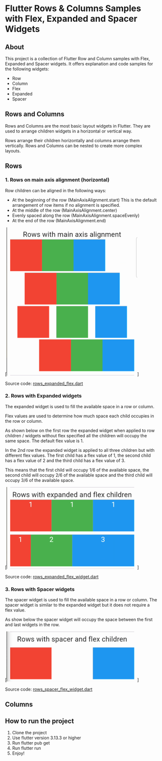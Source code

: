 # Flutter Rows & Columns Samples with Flex, Expanded and Spacer Widgets
## About
This project is a collection of Flutter Row and Column samples with Flex, Expanded and Spacer widgets.
It offers explanation and code samples for the following widgets:
* Row
* Column
* Flex
* Expanded
* Spacer

## Rows and Columns
Rows and Columns are the most basic layout widgets in Flutter.
They are used to arrange children widgets in a horizontal or vertical way.

Rows arrange their children horizontally and columns arrange them vertically.
Rows and Columns can be nested to create more complex layouts.

## Rows
### 1. Rows on main axis alignment (horizontal)
Row children can be aligned in the following ways:
* At the beginning of the row (MainAxisAlignment.start) This is the default arrangement of row items if no alignment is specified.
* At the middle of the row (MainAxisAlignment.center)
* Evenly spaced along the row (MainAxisAlignment.spaceEvenly)
* At the end of the row (MainAxisAlignment.end)

[![Rows on main axis](https://github.com/Brian1011/flutter_row_columns_sample/blob/main/images/rows_main_axis_alignment.png)]

Source code: [rows_expanded_flex.dart](https://github.com/Brian1011/flutter_row_columns_sample/blob/main/lib/widgets/rows/rows_main_axis_alignment.dart)

### 2. Rows with Expanded widgets
The expanded widget is used to fill the available space in a row or column.

Flex values are used to determine how much space each child occupies in the row or column.

As shown below on the first row the expanded widget when applied to row children / widgets without flex specified all the children will occupy the same space.
The default flex value is 1. 

In the 2nd row the expanded widget is applied to all three children but with different flex values. 
The first child has a flex value of 1, the second child has a flex value of 2 and the third child has a flex value of 3. 

This means that the first child will occupy 1/6 of the available space, the second child will occupy 2/6 of the available space and the third child will occupy 3/6 of the available space.

[![Rows with spacer and expanded widgets](https://github.com/Brian1011/flutter_row_columns_sample/blob/main/images/rows_expanded_flex.png)]

Source code: [rows_expanded_flex_widget.dart](https://github.com/Brian1011/flutter_row_columns_sample/blob/main/lib/widgets/rows/rows_expanded_flex_widget.dart)

### 3. Rows with Spacer widgets
The spacer widget is used to fill the available space in a row or column.
The spacer widget is similar to the expanded widget but it does not require a flex value.

As show below the spacer widget will occupy the space between the first and last widgets in the row.

[![Rows with spacer and expanded widgets](https://github.com/Brian1011/flutter_row_columns_sample/blob/main/images/row_spacer_flex.png)]

Source code: [rows_spacer_flex_widget.dart](https://github.com/Brian1011/flutter_row_columns_sample/blob/main/lib/widgets/rows/rows_spacer_flex_widget.dart)

## Columns
## How to run the project
1. Clone the project
2. Use flutter version 3.13.3 or higher
3. Run flutter pub get
4. Run flutter run
5. Enjoy!
